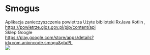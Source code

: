 # Smogus

Aplikacja zanieczyszczenia powietrza
Użyte biblioteki RxJava
Kotlin ,
 https://powietrze.gios.gov.pl/pjp/content/api
<br>
Sklep Google
<br>
https://play.google.com/store/apps/details?id=com.anioncode.smogu&gl=PL
<br>
<img src="https://anioncode.pl/wp-content/uploads/2020/03/image4537-0-768x355.png"/>
